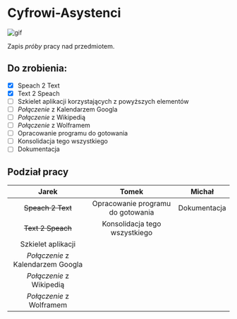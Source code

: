# Cyfrowi-Asystenci

![gif](https://media.giphy.com/media/d7HWDCV6t72iRm9vPh/giphy.gif)

Zapis *próby* pracy nad przedmiotem.

## Do zrobienia:

- [x] Speach 2 Text
- [x] Text 2 Speach
- [ ] Szkielet aplikacji korzystających z powyższych elementów
- [ ] *Połączenie* z Kalendarzem Googla
- [ ] *Połączenie* z Wikipedią
- [ ] *Połączenie* z Wolframem 
- [ ] Opracowanie programu do gotowania
- [ ] Konsolidacja tego wszystkiego
- [ ] Dokumentacja

## Podział pracy

|               Jarek               |               Tomek               |    Michał    |
| :-------------------------------: | :-------------------------------: | :----------: |
|         ~~Speach 2 Text~~         | Opracowanie programu do gotowania | Dokumentacja |
|         ~~Text 2 Speach~~         |   Konsolidacja tego wszystkiego   |              |
|        Szkielet aplikacji         |                                   |              |
| *Połączenie* z Kalendarzem Googla |                                   |              |
|     *Połączenie* z Wikipedią      |                                   |              |
|     *Połączenie* z Wolframem      |                                   |              |

